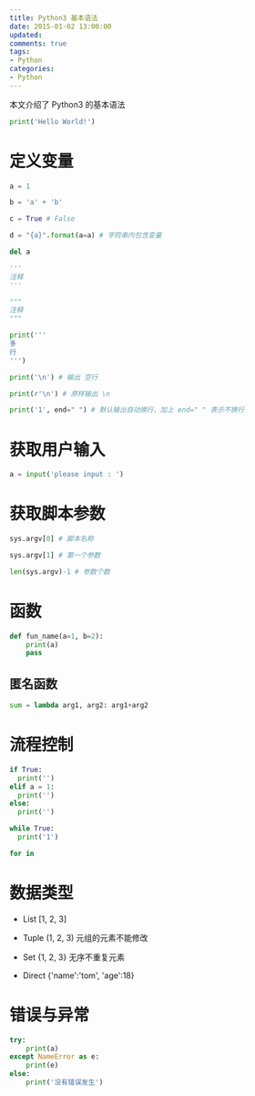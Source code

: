 ```yaml
---
title: Python3 基本语法
date: 2015-01-02 13:00:00
updated:
comments: true
tags:
- Python
categories:
- Python
---
```


本文介绍了 Python3 的基本语法

```python
print('Hello World!')
```

<!--more-->

# 定义变量

```python
a = 1

b = 'a' + 'b'

c = True # False

d = "{a}".format(a=a) # 字符串内包含变量

del a

'''
注释
'''

"""
注释
"""

print('''
多
行
''')

print('\n') # 输出 空行

print(r'\n') # 原样输出 \n

print('1', end=" ") # 默认输出自动换行，加上 end=" " 表示不换行

```

# 获取用户输入

```python
a = input('please input : ')
```

# 获取脚本参数

```python
sys.argv[0] # 脚本名称

sys.argv[1] # 第一个参数

len(sys.argv)-1 # 参数个数
```

# 函数

```python
def fun_name(a=1, b=2):
    print(a)
    pass
```

## 匿名函数

```python
sum = lambda arg1, arg2: arg1+arg2
```

# 流程控制

```python
if True:
  print('')
elif a = 1:
  print('')
else:
  print('')  
```

```python
while True:
  print('1')
```

```python
for in
```

# 数据类型

* List [1, 2, 3]

* Tuple (1, 2, 3) 元组的元素不能修改

* Set {1, 2, 3} 无序不重复元素

* Direct {'name':'tom', 'age':18}

# 错误与异常

```python
try:
    print(a)
except NameError as e:
    print(e)
else:
    print('没有错误发生')     
```
